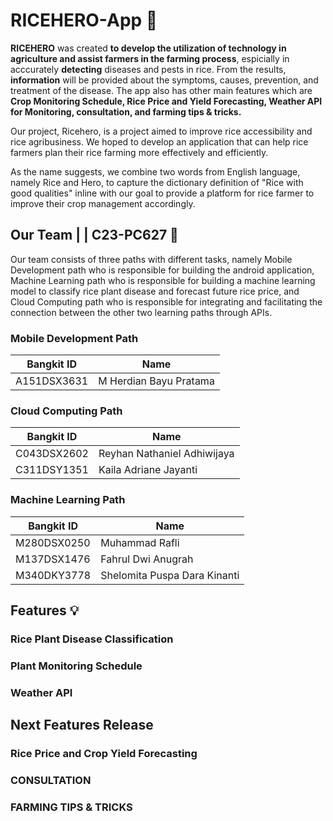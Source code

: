 # RICEHERO-App 🌾

**RICEHERO** was created **to develop the utilization of technology in agriculture and assist farmers in the farming process**, espicially in acccurately **detecting** diseases and pests in rice. From the results, **information** will be provided about the symptoms, causes, prevention, and treatment of the disease. The app also has other main features which are **Crop Monitoring Schedule, Rice Price and Yield Forecasting, Weather API for Monitoring, consultation, and farming tips & tricks.**

Our project, Ricehero, is a project aimed to improve rice accessibility and rice agribusiness. We hoped to develop an application that can help rice farmers plan their rice farming more effectively and efficiently.

As the name suggests, we combine two words from English language, namely Rice and Hero, to capture the dictionary definition of "Rice with good qualities" inline with our goal to provide a platform for rice farmer to improve their crop management accordingly.

## Our Team | | C23-PC627 🤝

Our team consists of three paths with different tasks, namely Mobile Development path who is responsible for building the android application, Machine Learning path who is responsible for building a machine learning model to classify rice plant disease and forecast future rice price, and Cloud Computing path who is responsible for integrating and facilitating the connection between the other two learning paths through APIs.

### Mobile Development Path
| Bangkit ID | Name |
|------------|------|
| A151DSX3631 | M Herdian Bayu Pratama |

### Cloud Computing Path
| Bangkit ID | Name |
|------------|------|
| C043DSX2602 | Reyhan Nathaniel Adhiwijaya |
| C311DSY1351 | Kaila Adriane Jayanti |

### Machine Learning Path
| Bangkit ID | Name |
|------------|------|
| M280DSX0250 | Muhammad Rafli |
| M137DSX1476 | Fahrul Dwi Anugrah |
| M340DKY3778 | Shelomita Puspa Dara Kinanti |

## Features 💡

### Rice Plant Disease Classification

### Plant Monitoring Schedule

### Weather API

## Next Features Release

### Rice Price and Crop Yield Forecasting

### CONSULTATION

### FARMING TIPS & TRICKS
